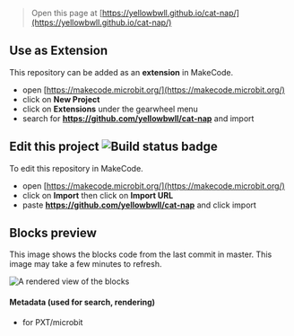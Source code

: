 
> Open this page at [https://yellowbwll.github.io/cat-nap/](https://yellowbwll.github.io/cat-nap/)

## Use as Extension

This repository can be added as an **extension** in MakeCode.

* open [https://makecode.microbit.org/](https://makecode.microbit.org/)
* click on **New Project**
* click on **Extensions** under the gearwheel menu
* search for **https://github.com/yellowbwll/cat-nap** and import

## Edit this project ![Build status badge](https://github.com/yellowbwll/cat-nap/workflows/MakeCode/badge.svg)

To edit this repository in MakeCode.

* open [https://makecode.microbit.org/](https://makecode.microbit.org/)
* click on **Import** then click on **Import URL**
* paste **https://github.com/yellowbwll/cat-nap** and click import

## Blocks preview

This image shows the blocks code from the last commit in master.
This image may take a few minutes to refresh.

![A rendered view of the blocks](https://github.com/yellowbwll/cat-nap/raw/master/.github/makecode/blocks.png)

#### Metadata (used for search, rendering)

* for PXT/microbit
<script src="https://makecode.com/gh-pages-embed.js"></script><script>makeCodeRender("{{ site.makecode.home_url }}", "{{ site.github.owner_name }}/{{ site.github.repository_name }}");</script>
